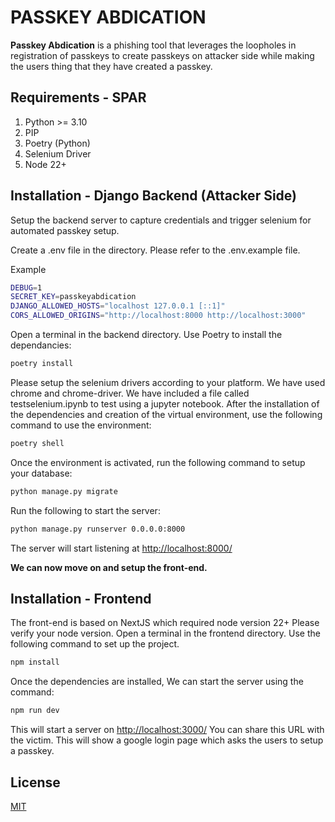 
# PASSKEY ABDICATION
**Passkey Abdication** is a phishing tool that leverages the loopholes in registration of passkeys to create passkeys on attacker side while making the users thing that they have created a passkey. 

## Requirements - SPAR
1) Python >= 3.10
2) PIP
3) Poetry (Python)
4) Selenium Driver
5) Node 22+

## Installation - Django Backend (Attacker Side)

Setup the backend server to capture credentials and trigger selenium for automated passkey setup.

Create a .env file in the directory. Please refer to the .env.example file.

Example
```bash
DEBUG=1
SECRET_KEY=passkeyabdication
DJANGO_ALLOWED_HOSTS="localhost 127.0.0.1 [::1]"
CORS_ALLOWED_ORIGINS="http://localhost:8000 http://localhost:3000"
```
Open a terminal in the backend directory.
Use Poetry to install the dependancies:
```bash
poetry install
```
Please setup the selenium drivers according to your platform. We have used chrome and chrome-driver. We have included a file called testselenium.ipynb to test using a jupyter notebook.
After the installation of the dependencies and creation of the virtual environment, use the following command to use the environment:
```bash
poetry shell
```
Once the environment is activated, run the following command to setup your database:
```bash
python manage.py migrate
```
Run the following to start the server:
```bash
python manage.py runserver 0.0.0.0:8000
```
The server will start listening at [http://localhost:8000/](http://localhost:8000/)

**We can now move on and setup the front-end.**


## Installation - Frontend
The front-end is based on NextJS which required node version 22+ Please verify your node version.
Open a terminal in the frontend directory. Use the following command to set up the project.
```bash
npm install
```
Once the dependencies are installed, We can start the server using the command:
```bash
npm run dev
```
This will start a server on [http://localhost:3000/](http://localhost:3000/)
You can share this URL with the victim. This will show a google login page which asks the users to setup a passkey.



## License
[MIT](https://choosealicense.com/licenses/mit/)
